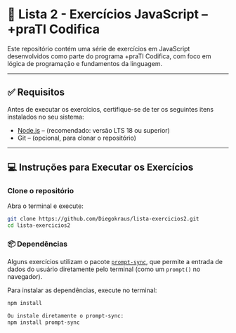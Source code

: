 # 📘 Lista 2 - Exercícios JavaScript – +praTI Codifica

Este repositório contém uma série de exercícios em JavaScript desenvolvidos como parte do programa +praTI Codifica, com foco em lógica de programação e fundamentos da linguagem.

---

## ✅ Requisitos

Antes de executar os exercícios, certifique-se de ter os seguintes itens instalados no seu sistema:

- [Node.js](https://nodejs.org) – (recomendado: versão LTS 18 ou superior)
- Git – (opcional, para clonar o repositório)

---

## 💻 Instruções para Executar os Exercícios

### Clone o repositório

Abra o terminal e execute:

```bash
git clone https://github.com/Diegokraus/lista-exercicios2.git
cd lista-exercicios2
```

### 📦 Dependências

Alguns exercícios utilizam o pacote [`prompt-sync`](https://www.npmjs.com/package/prompt-sync), que permite a entrada de dados do usuário diretamente pelo terminal (como um `prompt()` no navegador).

Para instalar as dependências, execute no terminal:

```bash
npm install

Ou instale diretamente o prompt-sync:
npm install prompt-sync
